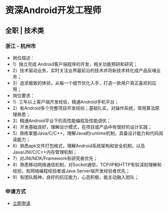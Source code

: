 
# 资深Android开发工程师
## 全职  |  技术类
### 浙江 - 杭州市

- 岗位描述：
- 1）独立完成&nbsp;Android客户端程序的开发，相关功能预研和研究；
- 2）技术驱动业务，实时关注业界最前沿的技术并将新技术转化成产品反哺业务；
- 3）追求极致的体验，从每一个细节优化入手，打造一款用户真正喜欢的应用；
- 岗位要求：
- 1）三年以上客户端开发经验，精通Android手机平台；
- 2）有Android多个完整项目开发经验；基础扎实，对操作系统，常用算法原理熟悉；
- 3）精通Android平台下的高性能编程及性能调优；
- 4）开发基础良好，理解设计模式，在项目或产品中有很好的设计实践；
- 5）熟练掌握Java/C/C++，理解Java的runtime机制，具备设计能力和代码阅读能力；
- 6）熟悉apk文件打包格式，理解Android系统架构和安全机制，以及Java/JNI/C/C++内存管理机制；
- 7）对JNI/NDK/Framework有研究者优先；
- 8）熟悉移动网络通信机制，对Socket通信，TCP/IP和HTTP有较深刻理解和经验，有网络编程经验者或Java&nbsp;Server端开发经验者优先；
- 9）有团队精神，良好的抗压能力，心态积极，能主动融入团队；
### 申请方式
- <a href="mailto:hr@tuya.com" title=yourName-资深Android开发工程师>立即申请</a>
